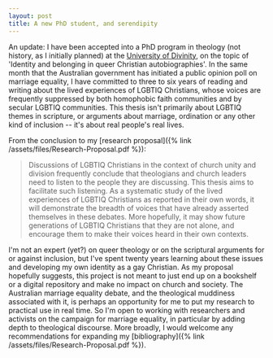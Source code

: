 ```yaml
---
layout: post
title: A new PhD student, and serendipity
---
```


An update: I have been accepted into a PhD program in theology (not
history, as I initially planned) at the [University of Divinity](https://www.divinity.edu.au/), 
on the topic of 'Identity and belonging in queer Christian
autobiographies'. In the same month that the Australian government has
initiated a public opinion poll on marriage equality, I have committed
to three to six years of reading and writing about the lived experiences
of LGBTIQ Christians, whose voices are frequently suppressed by both
homophobic faith communities and by secular LGBTIQ communities. This
thesis isn't primarily about LGBTIQ themes in scripture, or arguments
about marriage, ordination or any other kind of inclusion -- it's about
real people's real lives.

From the conclusion to my [research proposal]({% link /assets/files/Research-Proposal.pdf %}):

> Discussions of LGBTIQ Christians in the context of church unity and
> division frequently conclude that theologians and church leaders need
> to listen to the people they are discussing. This thesis aims to
> facilitate such listening. As a systematic study of the lived
> experiences of LGBTIQ Christians as reported in their own words, it
> will demonstrate the breadth of voices that have already asserted
> themselves in these debates. More hopefully, it may show future
> generations of LGBTIQ Christians that they are not alone, and
> encourage them to make their voices heard in their own contexts.

I'm not an expert (yet?) on queer theology or on the scriptural
arguments for or against inclusion, but I've spent twenty years learning
about these issues and developing my own identity as a gay Christian. As
my proposal hopefully suggests, this project is not meant to just end up
on a bookshelf or a digital repository and make no impact on church and
society. The Australian marriage equality debate, and the theological
muddiness associated with it, is perhaps an opportunity for me to put my
research to practical use in real time. So I'm open to working with
researchers and activists on the campaign for marriage equality, in
particular by adding depth to theological discourse. More broadly, I
would welcome any recommendations for expanding my
[bibliography]({% link /assets/files/Research-Proposal.pdf %}).

